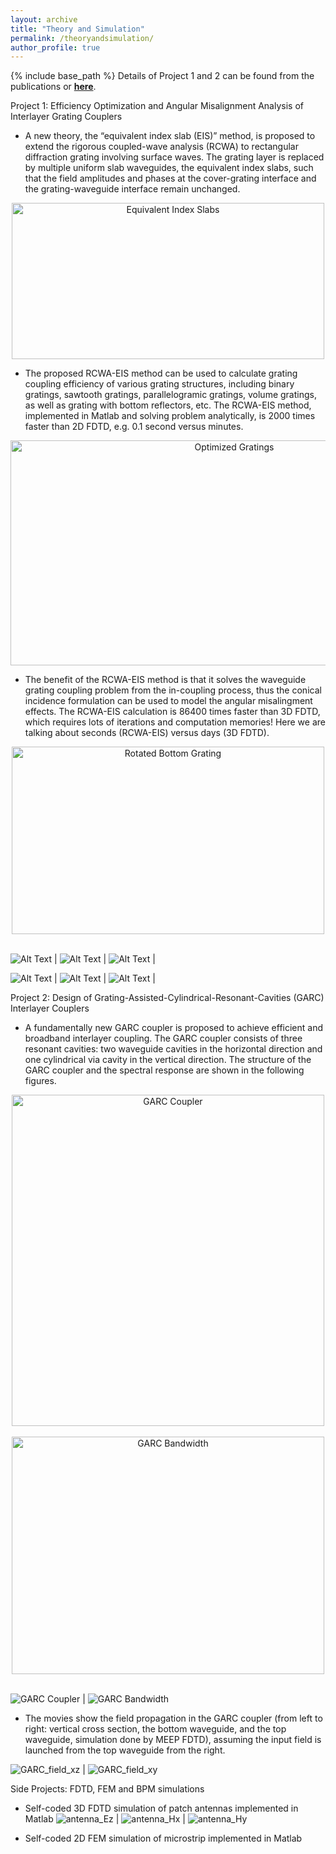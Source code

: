 ```yaml
---
layout: archive
title: "Theory and Simulation"
permalink: /theoryandsimulation/
author_profile: true
---
```


{% include base_path %}
Details of Project 1 and 2 can be found from the publications or [<b>here</b>](http://congshanwan.github.io/files/proposal_Congshan_Wan.pdf). 

Project 1: Efficiency Optimization and Angular Misalignment Analysis of Interlayer Grating Couplers 
* A new theory, the “equivalent index slab (EIS)” method, is proposed to extend the rigorous coupled-wave analysis (RCWA) to rectangular diffraction grating involving surface waves. The grating layer is replaced by multiple uniform slab waveguides, the equivalent index slabs, such that the field amplitudes and phases at the cover-grating interface and the grating-waveguide interface remain unchanged. <br/>
<center><img src="/images/fig_slab.png" alt="Equivalent Index Slabs" style="width:500px;height:250px;"></center>

* The proposed RCWA-EIS method can be used to calculate grating coupling efficiency of various grating structures, including binary gratings, sawtooth gratings, parallelogramic gratings, volume gratings, as well as grating with bottom reflectors, etc. The RCWA-EIS method, implemented in Matlab and solving problem analytically, is 2000 times faster than 2D FDTD, e.g. 0.1 second versus minutes. <br/>
<center><img src="/images/fig_gr_opt.png" alt="Optimized Gratings" style="width:700px;height:360px;"></center>

* The benefit of the RCWA-EIS method is that it solves the waveguide grating coupling problem from the in-coupling process, thus the conical incidence formulation can be used to model the angular misalingment effects. The RCWA-EIS calculation is 86400 times faster than 3D FDTD, which requires lots of iterations and computation memories! Here we are talking about seconds (RCWA-EIS) versus days (3D FDTD). <br/>
<center><img src="/images/fig_rot.png" alt="Rotated Bottom Grating" style="width:500px;height:300px;"></center>
<br/>

![Alt Text](https://github.com/congshanwan/congshanwan.github.io/raw/master/files/rotate_001_conf.gif)  |  ![Alt Text](https://github.com/congshanwan/congshanwan.github.io/raw/master/files/rotate_100_conf.gif)  |  ![Alt Text](https://github.com/congshanwan/congshanwan.github.io/raw/master/files/rotate_221_conf.gif)  | 

![Alt Text](https://github.com/congshanwan/congshanwan.github.io/raw/master/files/rotate_001_eff.gif)  |  ![Alt Text](https://github.com/congshanwan/congshanwan.github.io/raw/master/files/rotate_100_eff.gif)  |  ![Alt Text](https://github.com/congshanwan/congshanwan.github.io/raw/master/files/rotate_221_eff.gif)  |    


Project 2: Design of Grating-Assisted-Cylindrical-Resonant-Cavities (GARC) Interlayer Couplers 
* A fundamentally new  GARC coupler is proposed to achieve efficient and broadband interlayer coupling. The GARC coupler consists of three resonant cavities: two waveguide cavities in the horizontal direction and one cylindrical via cavity in the vertical direction. The structure of the GARC coupler and the spectral response are shown in the following figures. 
<center><img src="/images/fig_garc.png" alt="GARC Coupler" style="width:500px;height:530px;"></center>
<br/>
<center><img src="/images/fig_GARC_bandwidth.png" alt="GARC Bandwidth" style="width:500px;height:380px;"></center>
<br/>

![GARC Coupler](https://github.com/congshanwan/congshanwan.github.io/raw/master/images/fig_garc.png)  |  ![GARC Bandwidth](https://github.com/congshanwan/congshanwan.github.io/raw/master/images/fig_GARC_bandwidth.png) 

* The movies show the field propagation in the GARC coupler (from left to right: vertical cross section, the bottom waveguide, and the top waveguide, simulation done by MEEP FDTD), assuming the input field is launched from the top waveguide from the right.  

     
![GARC_field_xz](https://github.com/congshanwan/congshanwan.github.io/raw/master/files/GARC_field_y.gif)  |  ![GARC_field_xy](https://github.com/congshanwan/congshanwan.github.io/raw/master/files/GARC_field_gr.gif) 


Side Projects: FDTD, FEM and BPM simulations
* Self-coded 3D FDTD simulation of patch antennas implemented in Matlab
![antenna_Ez](https://github.com/congshanwan/congshanwan.github.io/raw/master/files/antenna_Ez.gif)  |  ![antenna_Hx](https://github.com/congshanwan/congshanwan.github.io/raw/master/files/antenna_Hx.gif)  |  ![antenna_Hy](https://github.com/congshanwan/congshanwan.github.io/raw/master/files/antenna_Hy.gif)  

* Self-coded 2D FEM simulation of microstrip implemented in Matlab


